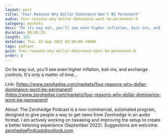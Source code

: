 ```yaml
---
layout: post
title: "Four Reasons Why Dollar Dominance Won't Be Permanent"
audio: four-reasons-why-dollar-dominance-wont-be-permanent-0
category: markets
desc: "On its way out, you'll see even higher inflation, bail-ins, and exchange controls. It's only a matter of time..."
duration: 00:05:25
length: 325
datetime: Thu, 22 Sep 2022 02:20:00 +0000
tags: podcast
guid: four-reasons-why-dollar-dominance-wont-be-permanent-0
order: 0
---
```

On its way out, you'll see even higher inflation, bail-ins, and exchange controls. It's only a matter of time...

Link: [https://www.zerohedge.com/markets/four-reasons-why-dollar-dominance-wont-be-permanent](https://www.zerohedge.com/markets/four-reasons-why-dollar-dominance-wont-be-permanent)

About: The Zerohedge Podcast is a non-commercial, automated program, designed to give people a way to get news from Zerohedge in an audio format.  I am actively working on tweaking and improving the setup to create a better listening experience (September 2022).  Suggestions are welcome: [zerohedgePodcast@outlook.com](mailto:zerohedgePodcast@outlook.com)